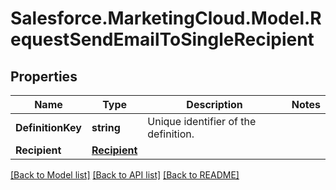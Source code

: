 # Salesforce.MarketingCloud.Model.RequestSendEmailToSingleRecipient
## Properties

Name | Type | Description | Notes
------------ | ------------- | ------------- | -------------
**DefinitionKey** | **string** | Unique identifier of the definition. | 
**Recipient** | [**Recipient**](Recipient.md) |  | 

[[Back to Model list]](../README.md#documentation-for-models) [[Back to API list]](../README.md#documentation-for-api-endpoints) [[Back to README]](../README.md)

